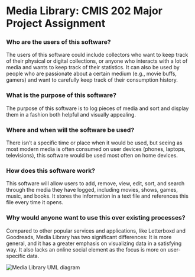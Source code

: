 # Media Library: CMIS 202 Major Project Assignment


### Who are the users of this software?

The users of this software could include collectors who want to keep track of their physical or digital collections, or anyone who interacts with a lot of media and wants to keep track of their statistics. It can also be used by people who are passionate about a certain medium (e.g., movie buffs, gamers) and want to carefully keep track of their consumption history.


### What is the purpose of this software?

The purpose of this software is to log pieces of media and sort and display them in a fashion both helpful and visually appealing.


### Where and when will the software be used?

There isn’t a specific time or place when it would be used, but seeing as most modern media is often consumed on user devices (phones, laptops, televisions), this software would be used most often on home devices.


### How does this software work?

This software will allow users to add, remove, view, edit, sort, and search through the media they have logged, including movies, shows, games, music, and books. It stores the information in a text file and references this file every time it opens. 


### Why would anyone want to use this over existing processes?

Compared to other popular services and applications, like Letterboxd and Goodreads, Media Library has two significant differences: It is more general, and it has a greater emphasis on visualizing data in a satisfying way. It also lacks an online social element as the focus is more on user-specific data.


![Media Library UML diagram](https://user-images.githubusercontent.com/125315977/223275491-89014bbb-d063-4e01-9cb2-7f6b63e876e2.png)
